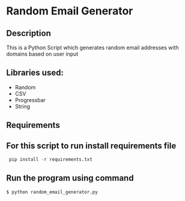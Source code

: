 # Random Email Generator

## Description

This is a Python Script which generates random email addresses with domains based on user input
 
## Libraries used:
- Random
- CSV
- Progressbar
- String

## Requirements

## For this script to run install requirements file

```python
 pip install -r requirements.txt
```
## Run the program using command

``` 
$ python random_email_generator.py
```
